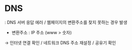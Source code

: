 # DNS

: DNS 서버 응답 에러 / 웹페이지의 변환주소를 찾지 못하는 경우 발생

- 변환주소 : IP 주소 (www > 숫자)

→ 인터넷 연결 확인 / 네트워크 DNS 주소 재설정 / 공유기 확인